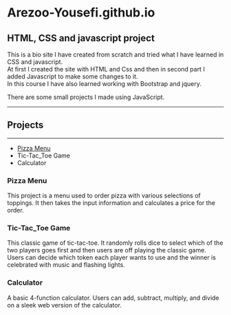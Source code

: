 # Arezoo-Yousefi.github.io
<h2>HTML, CSS and javascript project</h2>

<p>This is a bio site I have created from scratch and tried what I have learned in CSS and javascript.<br>
At first I created the site with HTML and Css and then in second part I added Javascript to make some changes to it.</br>
In this course I have also learned working with Bootstrap and jquery.</p>

<p>There are some small projects I made using JavaScript.</p>
<hr>
<h2>Projects</h2><hr>
<ul>
  <li><a href= "https://github.com/Arezoo-Yousefi/JavaScript-Projects/tree/main/Pizza_Project" target ="_blank">Pizza Menu</a></li>
  <li>Tic-Tac_Toe Game</li>
  <li>Calculator</li>
 </ul>
  


<h3>Pizza Menu</h3>
<p>This project is a menu used to order pizza with various selections of toppings. It then takes the input information and calculates a price for the order.</p>

<h3>Tic-Tac_Toe Game</h3>
<p>This classic game of tic-tac-toe. It randomly rolls dice to select which of the two players goes first and then users are off playing the classic game. Users can decide which token each player wants to use and the winner is celebrated with music and flashing lights.<p> 

<h3>Calculator</h3>
<p>A basic 4-function calculator. Users can add, subtract, multiply, and divide on a sleek web version of the calculator.<p>

